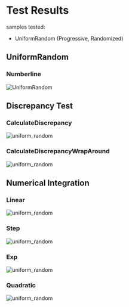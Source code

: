 # Test Results
 samples tested:
* UniformRandom (Progressive, Randomized)
## UniformRandom
### Numberline
![UniformRandom](../../../samples/_1d/uniform_random/MakeNumberline_UniformRandom.png)  
## Discrepancy Test
### CalculateDiscrepancy
![uniform_random](../../../samples/_1d/uniform_random/CalculateDiscrepancy.png)  
### CalculateDiscrepancyWrapAround
![uniform_random](../../../samples/_1d/uniform_random/CalculateDiscrepancyWrapAround.png)  
## Numerical Integration
### Linear
![uniform_random](../../../samples/_1d/uniform_random/Linear.png)  
### Step
![uniform_random](../../../samples/_1d/uniform_random/Step.png)  
### Exp
![uniform_random](../../../samples/_1d/uniform_random/Exp.png)  
### Quadratic
![uniform_random](../../../samples/_1d/uniform_random/Quadratic.png)  
